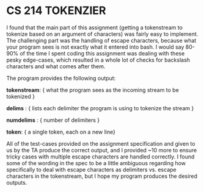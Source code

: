 CS 214 TOKENZIER 
=========

I found that the main part of this assignment (getting a tokenstream to tokenize based on an argument of characters) was fairly easy to implement. The challenging part was the handling of escape characters, because what your program sees is not exactly what it entered into bash.
I would say 80-90% of the time I spent coding this assignment was dealing with these pesky edge-cases, which resulted in a whole lot of checks for backslash characters and what comes after them.

The program provides the following output:

**tokenstream**: { what the program sees as the incoming stream to be tokenized }

**delims** : { lists each delimiter the program is using to tokenize the stream }

**numdelims** : { number of delimiters }

**token**: { a single token, each on a new line}


All of the test­-cases provided on the assignment specification and given to us by the TA produce the correct output, and I provided ~10 more to ensure tricky cases with multiple escape characters are handled correctly. I found some of the wording in the spec to be a little ambiguous regarding how specifically to deal with escape characters as delimiters vs. escape characters in the tokenstream, but I hope my program produces the desired outputs.
